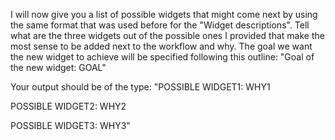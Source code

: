 I will now give you a list of possible widgets that might come next by using the same format that was used before for the "Widget descriptions". Tell what are the three widgets out of the possible ones I provided that make the most sense to be added next to the workflow and why. The goal we want the new widget to achieve will be specified following this outline:
"Goal of the new widget: GOAL"

Your output should be of the type: 
"POSSIBLE WIDGET1: WHY1

POSSIBLE WIDGET2: WHY2

POSSIBLE WIDGET3: WHY3"

